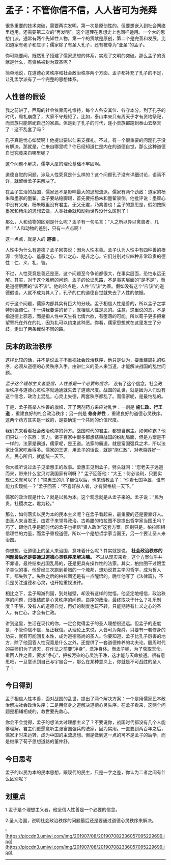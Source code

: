 # 孟子：不管你信不信，人人皆可为尧舜

很多重要的技术突破，需要两次发明，第一次是原创性的。但要想嵌入到社会网络里运用，还需要第二次的“再发明”。这个道理在思想史上也同样适用。一个大的思想门派，通常有两个先知性人物，第一个的贡献是原创，第二个是完善和发展，比如道家有老子和庄子；儒家除了有圣人孔子，还有被尊为“亚圣”的孟子。

你可能要问，既然孔子搭建了儒家思想的体系，实现了文明的突破。那么孟子的贡献是什么，有资格被封为亚圣呢？

简单地说，在道德心灵秩序和社会政治秩序两个方面，孟子都补充了孔子的不足，让孔孟学派有了一个完整的思想体系。

## 人性善的假设

我之前讲了，西周的社会依靠周礼维持，每个人各安其位、各守本分。到了孔子的时代，周礼崩盘了，大家不守规矩了。比如，泰山本来只有周天子才有资格祭祀，而贵族只能祭祀自己的家庙。但是到了孔子的时代，连小贵族都跑到泰山去祭天了！这不乱套了吗？

孔子真是忧心如焚啊！他提出要以仁来支撑礼。不过，有一个很重要的问题孔子没有解决，那就是，仁来自哪里呢？你已经知道仁是内在的道德自觉，那么这种道德自觉究竟来自哪里呢？

这个问题不解决，儒学大厦的理论基础不牢固啊。

道德自觉的问题，涉及人性究竟是什么样的？这个问题孔子没有详细讨论，语焉不详，就留给孟子来解决了。

在孟子生活的战国，儒家还不是影响最大的思想流派。儒家有两个劲敌：道家的杨朱和墨家的墨翟。孟子要站稳脚跟，首先要把杨朱和墨翟驳倒。他批评说：墨翟心中没有父亲，杨朱眼里没有君主，无父无君，乃禽兽也！孟子的意思是，假如按照墨家和杨朱的思想去做，人类社会就和动物世界没什么区别了！

那么，人和动物的区别是什么呢？孟子有一句名言：“人之所以异以禽兽者，几希！”人和动物的差别，只有一点点啊！

这一点点，就是人的 **道德** 。

人性中为什么有道德？孟子回答说：因为人性本善。孟子认为人性中有四种善的根源：恻隐之心、羞恶之心、辞让之心、是非之心。它们分别对应四种非常珍贵的德性：仁、义、礼、智。

不过，人性究竟是善还是恶，这个问题至今争论都很大，在事实层面，恐怕永远无解。其实，对于这个难解的问题，孟子的论证思路，不是事实层面的“是不是”，而是道德层面的“该不该”。他的论点是，人性“应该”为善。假如没有这个“应该”的道德假设，人就不成为其人了，孔子的仁的道德自觉就失去了人性的依据。

对于这个问题，儒家内部其实有巨大的分歧。孟子相信人性是善的，所以孟子之学特别强调仁。下一讲我要讲的荀子，就相信人性是恶的。注意，这里说的恶，不是指道德上邪恶，而是指人性中天生有七情六欲，有堕落的可能。所以荀子更多把希望寄托在外在的礼，因为礼可以约束这种恶。你看，儒家思想就在这里发生了分歧，走出了两条截然不同的路。

## 民本的政治秩序

这样比较的话，并不是说孟子不重视社会政治秩序，他只是认为，要重建周礼的秩序，必须从道德的心灵秩序入手，由讲仁义的圣人来当道，才能解决战国的乱世问题。

 *孟子这个理想主义者坚信，人性善是一个必要的信念。* 没有了这个信念，社会政治秩序与道德心灵秩序就通通就失去了道德尺度。战国的乱世，就是因为人们没有这个信念，政治上混乱，心灵上失德，两套秩序都乱了。而儒家呢，是最怕乱的。

于是，孟子高举人性善的旗帜，开了两剂药方来应对乱世：一剂是 **施仁政、行王道** ，重建良好的社会政治秩序；另一剂是 **修身养性** ，重建良好的道德心灵秩序。这两个药方其实是一致的，是要确定一个共同的价值尺度。

我们先来看看社会政治秩序的药方。战国时代的君主，都想当霸主。如何称霸？他们只认一个东西：实力。诸子百家中很多都想结束战国的纷乱局面，但是方案是不一样的。法家是霸道，儒家呢，是王道。法家的霸道，就是富国强兵之术，所以法家比儒家吃香得多。儒家的王道，用孟子的话说，就是“施仁政”，对老百姓好一点，民心所归，就能统一天下。

你大概听说过孟子见梁惠王的故事。梁惠王见到孟子，劈头就问：“您老夫子远道而来，带来什么宝贝对我国家有利呀？” 孟子回答他：“大王！何必谈利，只要实现仁义就可以了！”梁惠王的儿子继位以后，也来请教孟子：“你看七国争雄，谁有能力实现统一？”孟子回答：“不喜好杀人者，才有资格统一天下。”

儒家的政治观是什么？就是以民为本。这个观念就是从孟子来的。孟子说：“民为贵，社稷次之，君为轻。”

那么，如何落实以民为本的民本主义呢？在孟子看起来，最重要的还是要靠好人。由圣人来当君王，由君子来领导政治。古希腊的柏拉图不是提出哲学家当国王吗？巧了，跟他几乎是同时代的孟子也相信“贤人政治”这套方案。区别只是，柏拉图相信理性的力量，而孟子重视道德。所以一个是想哲学家当国王，另一个要让圣人来治国。

你想想，让道德上的圣人来治国，意味着什么呢？其实就是说， **社会政治秩序的问题最后还是要通过道德心灵秩序来解决嘛。** 不过从现实来看，这个方案似乎并不靠谱，最终结束战国乱局的，还是更具有操作性的法家。其实，柏拉图干过跟孟子类似的事，他曾经三次跑到希腊的一个城邦，想劝说君主学习哲学，成为哲人王，都失败了。失败之后的柏拉图还是有一点醒悟的。晚年他写了《法律篇》，不只是关注道德和心灵，也开始重视法律。

相比之下，孟子周游列国，到处碰壁，却没有这样的觉悟。他坚定地相信，政治秩序的问题，归根结底是心灵秩序的问题。良序的政治，最终取决于什么？礼乐制度？不够，没有人的道德自觉，再好的制度也玩不转，只能期待有仁义之心的圣人。有仁心，才会有仁政。

讲到这里，生活在现代的你，一定会觉得孟子的圣人理想很遥远。但孟子的态度是，不管你信不信，反正我信。从理论上来说，人皆可为尧舜，只要有一套修身的功夫，就有可能回复本性，成为道德高尚的圣人。你要知道，孟子比孔子厉害的地方，除了他回答人性究竟是什么之外，还提供了一套道德修养的功夫论。殷周时代的巫师们为了通天，在作法之前要“净身”，洗净身体。而孟子呢，为了获取天命，重回人性之善，要求“净心”，把被污染的心灵洗干净，这才能与天命接通。很有意思吧，一旦意识到自己与宇宙合一，那么在某种意义上，你就是不可战胜的圣人了！

## 今日得到

孟子相信人性本善，面对战国的乱世，提出了两个解决方案：一个是用儒家民本政治解决社会政治失序；二是用修身之道解决道德心灵失序。在孟子看来，这两个问题是相辅相成的，救世要先救心。

你会不会觉得，孟子的想法太过理想主义了？不要说你，战国时代都没有几个人能够理解。君主们更愿意听主张富国强兵的法家，因为实用。一直要到两百年之后，儒家才时来运转，成为中国的主流思想。但是做到这一点的可不是孟子的后学，而是继承了荀子思想道路的董仲舒。

## 今日思考

孟子的以民为本的民本思想，跟现代的民主，只是一字之差，你认为二者之间有什么区别呢？

## 划重点

1.孟子是个理想主义者，他坚信人性善是一个必要的信念。

2.圣人治国，说明社会政治秩序的问题最后还是要通过道德心灵秩序来解决。

![https://piccdn3.umiwi.com/img/201907/08/201907082336057095229699.jpg](https://piccdn3.umiwi.com/img/201907/08/201907082336057095229699.jpg)

---
